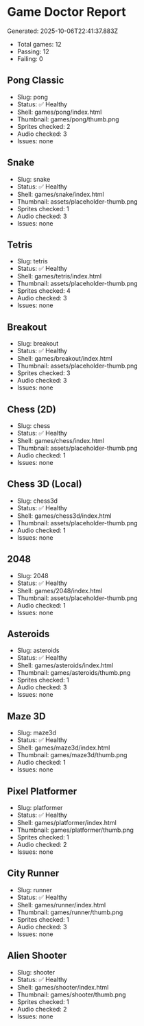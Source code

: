 # Game Doctor Report

Generated: 2025-10-06T22:41:37.883Z

- Total games: 12
- Passing: 12
- Failing: 0

## Pong Classic

- Slug: pong
- Status: ✅ Healthy
- Shell: games/pong/index.html
- Thumbnail: games/pong/thumb.png
- Sprites checked: 2
- Audio checked: 3
- Issues: none

## Snake

- Slug: snake
- Status: ✅ Healthy
- Shell: games/snake/index.html
- Thumbnail: assets/placeholder-thumb.png
- Sprites checked: 1
- Audio checked: 3
- Issues: none

## Tetris

- Slug: tetris
- Status: ✅ Healthy
- Shell: games/tetris/index.html
- Thumbnail: assets/placeholder-thumb.png
- Sprites checked: 4
- Audio checked: 3
- Issues: none

## Breakout

- Slug: breakout
- Status: ✅ Healthy
- Shell: games/breakout/index.html
- Thumbnail: assets/placeholder-thumb.png
- Sprites checked: 3
- Audio checked: 3
- Issues: none

## Chess (2D)

- Slug: chess
- Status: ✅ Healthy
- Shell: games/chess/index.html
- Thumbnail: assets/placeholder-thumb.png
- Audio checked: 1
- Issues: none

## Chess 3D (Local)

- Slug: chess3d
- Status: ✅ Healthy
- Shell: games/chess3d/index.html
- Thumbnail: assets/placeholder-thumb.png
- Audio checked: 1
- Issues: none

## 2048

- Slug: 2048
- Status: ✅ Healthy
- Shell: games/2048/index.html
- Thumbnail: assets/placeholder-thumb.png
- Audio checked: 1
- Issues: none

## Asteroids

- Slug: asteroids
- Status: ✅ Healthy
- Shell: games/asteroids/index.html
- Thumbnail: games/asteroids/thumb.png
- Sprites checked: 1
- Audio checked: 3
- Issues: none

## Maze 3D

- Slug: maze3d
- Status: ✅ Healthy
- Shell: games/maze3d/index.html
- Thumbnail: games/maze3d/thumb.png
- Audio checked: 1
- Issues: none

## Pixel Platformer

- Slug: platformer
- Status: ✅ Healthy
- Shell: games/platformer/index.html
- Thumbnail: games/platformer/thumb.png
- Sprites checked: 1
- Audio checked: 2
- Issues: none

## City Runner

- Slug: runner
- Status: ✅ Healthy
- Shell: games/runner/index.html
- Thumbnail: games/runner/thumb.png
- Sprites checked: 1
- Audio checked: 3
- Issues: none

## Alien Shooter

- Slug: shooter
- Status: ✅ Healthy
- Shell: games/shooter/index.html
- Thumbnail: games/shooter/thumb.png
- Sprites checked: 1
- Audio checked: 2
- Issues: none

